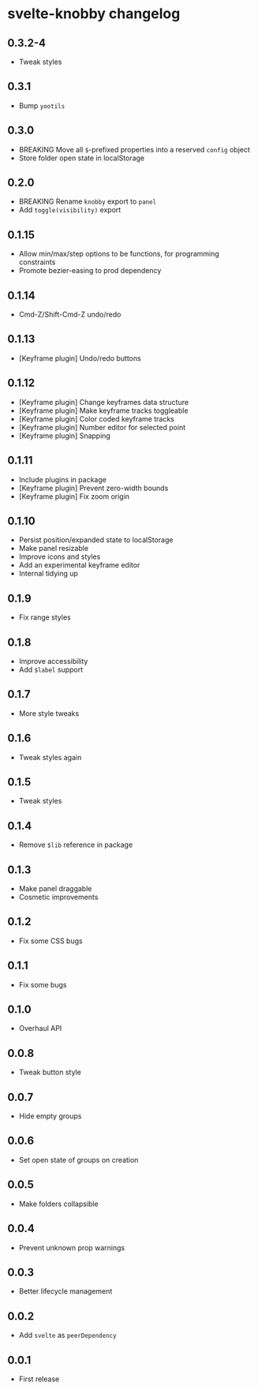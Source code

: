 # svelte-knobby changelog

## 0.3.2-4

- Tweak styles

## 0.3.1

- Bump `yootils`

## 0.3.0

- BREAKING Move all `$`-prefixed properties into a reserved `config` object
- Store folder open state in localStorage

## 0.2.0

- BREAKING Rename `knobby` export to `panel`
- Add `toggle(visibility)` export

## 0.1.15

- Allow min/max/step options to be functions, for programming constraints
- Promote bezier-easing to prod dependency

## 0.1.14

- Cmd-Z/Shift-Cmd-Z undo/redo

## 0.1.13

- [Keyframe plugin] Undo/redo buttons

## 0.1.12

- [Keyframe plugin] Change keyframes data structure
- [Keyframe plugin] Make keyframe tracks toggleable
- [Keyframe plugin] Color coded keyframe tracks
- [Keyframe plugin] Number editor for selected point
- [Keyframe plugin] Snapping

## 0.1.11

- Include plugins in package
- [Keyframe plugin] Prevent zero-width bounds
- [Keyframe plugin] Fix zoom origin

## 0.1.10

- Persist position/expanded state to localStorage
- Make panel resizable
- Improve icons and styles
- Add an experimental keyframe editor
- Internal tidying up

## 0.1.9

- Fix range styles

## 0.1.8

- Improve accessibility
- Add `$label` support

## 0.1.7

- More style tweaks

## 0.1.6

- Tweak styles again

## 0.1.5

- Tweak styles

## 0.1.4

- Remove `$lib` reference in package

## 0.1.3

- Make panel draggable
- Cosmetic improvements

## 0.1.2

- Fix some CSS bugs

## 0.1.1

- Fix some bugs

## 0.1.0

- Overhaul API

## 0.0.8

- Tweak button style

## 0.0.7

- Hide empty groups

## 0.0.6

- Set open state of groups on creation

## 0.0.5

- Make folders collapsible

## 0.0.4

- Prevent unknown prop warnings

## 0.0.3

- Better lifecycle management

## 0.0.2

- Add `svelte` as `peerDependency`

## 0.0.1

- First release
